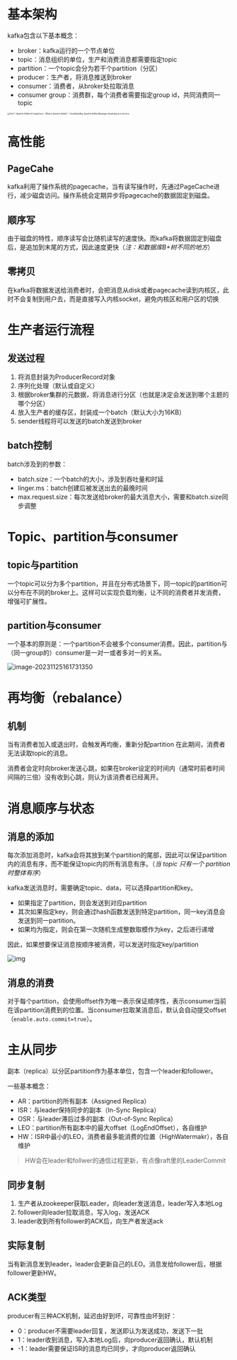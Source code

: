 # 基本架构

kafka包含以下基本概念：

- broker：kafka运行的一个节点单位
- topic：消息组织的单位，生产和消费消息都需要指定topic
- partition：一个topic会分为若干个partition（分区）
- producer：生产者，将消息推送到broker
- consumer：消费者，从broker处拉取消息
- consumer group：消费群，每个消费者需要指定group id，共同消费同一topic

<img src="https://www.cloudkarafka.com/img/blog/apache-kafka-partition.png" alt="Part 1: Apache Kafka for beginners - What is Apache Kafka? - CloudKarafka,  Apache Kafka Message streaming as a Service" style="zoom: 33%;" />

# 高性能

## PageCahe

kafka利用了操作系统的pagecache，当有读写操作时，先通过PageCache进行，减少磁盘访问。操作系统会定期异步将pagecache的数据固定到磁盘。

## 顺序写

由于磁盘的特性，顺序读写会比随机读写的速度快。而kafka将数据固定到磁盘后，是追加到末尾的方式，因此速度更快（*注：和数据库B+树不同的地方*）

## 零拷贝

在kafka将数据发送给消费者时，会把消息从disk或者pagecache读到内核区，此时不会复制到用户去，而是直接写入内核socket，避免内核区和用户区的切换

# 生产者运行流程

## 发送过程

1. 将消息封装为ProducerRecord对象
2. 序列化处理（默认或自定义）
3. 根据broker集群的元数据，将消息进行分区（也就是决定会发送到哪个主题的哪个分区）
4. 放入生产者的缓存区，封装成一个batch（默认大小为16KB）
5. sender线程将可以发送的batch发送到broker

## batch控制

batch涉及到的参数：

- batch.size：一个batch的大小，涉及到吞吐量和时延
- linger.ms：batch创建后被发送出去的最晚时间
- max.request.size：每次发送给broker的最大消息大小，需要和batch.size同步调整

# Topic、partition与consumer

## topic与partition

一个topic可以分为多个partition，并且在分布式场景下，同一topic的partition可以分布在不同的broker上。这样可以实现负载均衡，让不同的消费者并发消费，增强可扩展性。

## partition与consumer

一个基本的原则是：一个partition不会被多个consumer消费。因此，partition与（同一group的）consumer是一对一或者多对一的关系。

![image-20231125161731350](C:\Users\xiaoti\AppData\Roaming\Typora\typora-user-images\image-20231125161731350.png)

# 再均衡（rebalance）

## 机制

当有消费者加入或退出时，会触发再均衡，重新分配partition 在此期间，消费者无法读取topic的消息。

消费者会定时向broker发送心跳，如果在broker设定的时间内（通常时前者时间间隔的三倍）没有收到心跳，则认为该消费者已经离开。

# 消息顺序与状态

## 消息的添加

每次添加消息时，kafka会将其放到某个partition的尾部，因此可以保证partition内的消息有序，而不能保证topic内的所有消息有序。（*当 topic 只有一个 partition 时整体有序*）

kafka发送消息时，需要确定topic、data，可以选择partition和key。

- 如果指定了partition，则会发送到对应partition
- 其次如果指定key，则会通过hash函数发送到特定partition，同一key消息会发送到同一partition。
- 如果均为指定，则会在第一次随机生成整数取模作为key，之后进行递增

因此，如果想要保证消息按顺序被消费，可以发送时指定key/partition

![img](https://camo.githubusercontent.com/39a19abce442bb75245e9e5196290bddef5820e725c6f5e118ad9c9165ad207d/68747470733a2f2f6d792d626c6f672d746f2d7573652e6f73732d636e2d6265696a696e672e616c6979756e63732e636f6d2f323031392d31312f4b61666b61546f70696350617274696f6e734c61796f75742e706e67)

## 消息的消费

对于每个partition，会使用offset作为唯一表示保证顺序性，表示consumer当前在该partition消费到的位置。当consumer拉取某消息后，默认会自动提交offset（`enable.auto.commit=true`）。

# 主从同步

副本（replica）以分区partition作为基本单位，包含一个leader和follower。

一些基本概念：

- AR：partition的所有副本（Assigned Replica）
- ISR：与leader保持同步的副本（In-Sync Replica）
- OSR：与leader滞后过多的副本（Out-of-Sync Replica）
- LEO：partition所有副本中的最大offset（LogEndOffset），各自维护
- HW：ISR中最小的LEO，消费者最多能消费的位置（HighWatermakr），各自维护

> HW会在leader和follwer的通信过程更新，有点像raft里的LeaderCommit

## 同步复制

1. 生产者从zookeeper获取Leader，向leader发送消息，leader写入本地Log
2. follower向leader拉取消息，写入log，发送ACK
3. leader收到所有follower的ACK后，向生产者发送ack

## 实际复制

当有新消息发到leader，leader会更新自己的LEO。消息发给follower后，根据follower更新HW。

## ACK类型

producer有三种ACK机制，延迟由好到坏，可靠性由坏到好：

- 0：producer不需要leader回复，发送即认为发送成功，发送下一批
- 1：leader收到消息，写入本地Log后，向producer返回确认，默认机制
- -1：leader需要保证ISR的消息均已同步，才向producer返回确认

